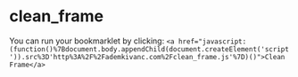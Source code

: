 # clean_frame

You can run your bookmarklet by clicking: 
`<a href="javascript:(function()%7Bdocument.body.appendChild(document.createElement('script')).src%3D'http%3A%2F%2Fademkivanc.com%2Fclean_frame.js'%7D)()">Clean Frame</a>`
